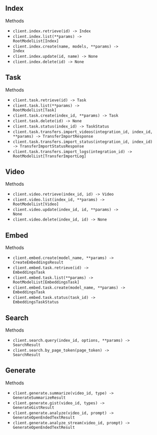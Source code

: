 ## Index

Methods

- <code>client.index.retrieve(id) -> Index</code>
- <code>client.index.list(\*\*params) -> RootModelList[Index]</code>
- <code>client.index.create(name, models, \*\*params) -> Index</code>
- <code>client.index.update(id, name) -> None</code>
- <code>client.index.delete(id) -> None</code>

## Task

Methods

- <code>client.task.retrieve(id) -> Task</code>
- <code>client.task.list(\*\*params) -> RootModelList[Task]</code>
- <code>client.task.create(index_id, \*\*params) -> Task</code>
- <code>client.task.delete(id) -> None</code>
- <code>client.task.status(index_id) -> TaskStatus</code>
- <code>client.task.transfers.import_videos(integration_id, index_id, \*\*params) -> TransferImportResponse</code>
- <code>client.task.transfers.import_status(integration_id, index_id) -> TransferImportStatusResponse</code>
- <code>client.task.transfers.import_logs(integration_id) -> RootModelList[TransferImportLog]</code>

## Video

Methods

- <code>client.video.retrieve(index_id, id) -> Video</code>
- <code>client.video.list(index_id, \*\*params) -> RootModelList[Video]</code>
- <code>client.video.update(index_id, id, \*\*params) -> None</code>
- <code>client.video.delete(index_id, id) -> None</code>

## Embed

Methods

- <code>client.embed.create(model_name, \*\*params) -> CreateEmbeddingsResult</code>
- <code>client.embed.task.retrieve(id) -> EmbeddingsTask</code>
- <code>client.embed.task.list(\*\*params) -> RootModelList[EmbeddingsTask]</code>
- <code>client.embed.task.create(model_name, \*\*params) -> EmbeddingsTask</code>
- <code>client.embed.task.status(task_id) -> EmbeddingsTaskStatus</code>

## Search

Methods

- <code>client.search.query(index_id, options, \*\*params) -> SearchResult</code>
- <code>client.search.by_page_token(page_token) -> SearchResult</code>

## Generate

Methods

- <code>client.generate.summarize(video_id, type) -> GenerateSummarizeResult</code>
- <code>client.generate.gist(video_id, types) -> GenerateGistResult</code>
- <code>client.generate.analyze(video_id, prompt) -> GenerateOpenEndedTextResult</code>
- <code>client.generate.analyze_stream(video_id, prompt) -> GenerateOpenEndedTextResult</code>

